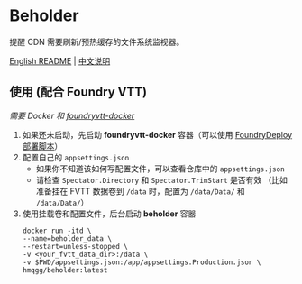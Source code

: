 # Beholder
提醒 CDN 需要刷新/预热缓存的文件系统监视器。

[English README](README.md) | [中文说明](README_CN.md)

## 使用 (配合 Foundry VTT)
*需要 Docker 和 [foundryvtt-docker](https://github.com/felddy/foundryvtt-docker)*

1. 如果还未启动，先启动 **foundryvtt-docker** 容器（可以使用 [FoundryDeploy 部署脚本](https://github.com/fvtt-cn/FoundryDeploy)）
2. 配置自己的 `appsettings.json`
    - 如果你不知道该如何写配置文件，可以查看仓库中的 `appsettings.json`
    - 请检查 `Spectator.Directory` 和 `Spectator.TrimStart` 是否有效 （比如准备挂在 FVTT 数据卷到 `/data` 时，配置为 `/data/Data/` 和 `/data/Data/`）
3. 使用挂载卷和配置文件，后台启动 **beholder** 容器
    ```console
    docker run -itd \
    --name=beholder_data \
    --restart=unless-stopped \
    -v <your_fvtt_data_dir>:/data \
    -v $PWD/appsettings.json:/app/appsettings.Production.json \
    hmqgg/beholder:latest
    ```
